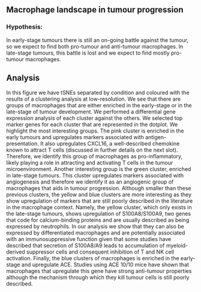 ## Macrophage landscape in tumour progression

### Hypothesis: 
In early-stage tumours there is still an on-going battle against the tumour, so we expect to find both pro-tumour and anti-tumour macrophages. In late-stage tumours, this battle is lost and we expect to find mostly pro-tumour macrophages. 

## Analysis 
In this figure we have tSNEs separated by condition and coloured with the results of a clustering analysis at low-resolution. We see that there are groups of macrophages that are either enriched in the early-stage or in the late-stage of tumour development. We performed a differential gene expression analysis of each cluster against the others. We selected top marker genes for each cluster that are represented in the dotplot. We highlight the most interesting groups. The pink cluster is enriched in the early tumours and upregulates markers associated with antigen-presentation. It also upregulates CXCL16, a well-described chemokine known to attract T cells (discussed in further details on the next slot). Therefore, we identify this group of macrophages as pro-inflammatory, likely playing a role in attracting and activating T cells in the tumour microenvironment. Another interesting group is the green cluster, enriched in late-stage tumours. This cluster upregulates markers associated with angiogenesis and therefore we identify it as an angiogenic group of macrophages that aids in tumour progression. Although smaller than these previous clusters, the yellow and blue clusters are more interesting as they show upregulation of markers that are still poorly described in the literature in the macrophage context. Namely, the yellow cluster, which only exists in the late-stage tumours, shows upregulation of S100A8/S100A9, two genes that code for calcium-binding proteins and are usually described as being expressed by neutrophils. In our analysis we show that they can also be expressed by differentiated macrophages and are potentially associated with an immunosuppressive function given that some studies have described that secretion of S100A8/A9 leads to accumulation of myeloid-derived suppressor cells and consequent inhibition of T and NK cell activation. 
Finally, the blue clusters of macrophages is enriched in the early-stage and upregulate ACE. Studies using ACE 10/10 mice have shown that macrophages that upregulate this gene have strong anti-tumour properties although the mechanism through which they kill tumour cells is still poorly described. 
